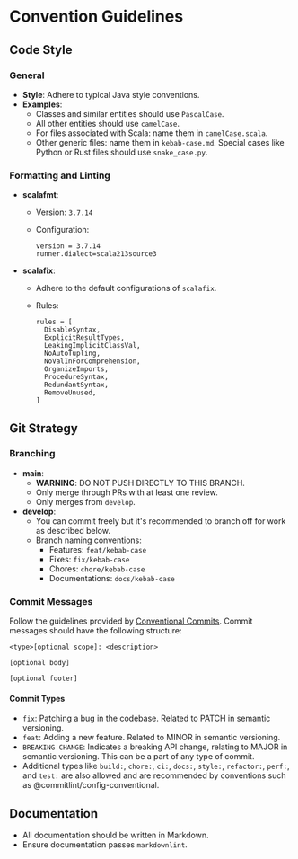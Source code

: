 # Convention Guidelines

## Code Style

### General

- **Style**: Adhere to typical Java style conventions.
- **Examples**:
  - Classes and similar entities should use `PascalCase`.
  - All other entities should use `camelCase`.
  - For files associated with Scala: name them in `camelCase.scala`.
  - Other generic files: name them in `kebab-case.md`. Special cases like Python or Rust files should use `snake_case.py`.

### Formatting and Linting

- **scalafmt**:
  - Version: `3.7.14`
  - Configuration:

    ```properties
    version = 3.7.14
    runner.dialect=scala213source3
    ```

- **scalafix**:
  - Adhere to the default configurations of `scalafix`.
  - Rules:

    ```properties
    rules = [
      DisableSyntax,
      ExplicitResultTypes,
      LeakingImplicitClassVal,
      NoAutoTupling,
      NoValInForComprehension,
      OrganizeImports,
      ProcedureSyntax,
      RedundantSyntax,
      RemoveUnused,
    ]
    ```

## Git Strategy

### Branching

- **main**:
  - **WARNING**: DO NOT PUSH DIRECTLY TO THIS BRANCH.
  - Only merge through PRs with at least one review.
  - Only merges from `develop`.
- **develop**:
  - You can commit freely but it's recommended to branch off for work as described below.
  - Branch naming conventions:
    - Features: `feat/kebab-case`
    - Fixes: `fix/kebab-case`
    - Chores: `chore/kebab-case`
    - Documentations: `docs/kebab-case`

### Commit Messages

Follow the guidelines provided by [Conventional Commits](https://github.com/conventional-changelog/commitlint/tree/master/%40commitlint/config-conventional). Commit messages should have the following structure:

```plaintext
<type>[optional scope]: <description>

[optional body]

[optional footer]
```

#### Commit Types

- `fix`: Patching a bug in the codebase. Related to PATCH in semantic versioning.
- `feat`: Adding a new feature. Related to MINOR in semantic versioning.
- `BREAKING CHANGE`: Indicates a breaking API change, relating to MAJOR in semantic versioning. This can be a part of any type of commit.
- Additional types like `build:`, `chore:`, `ci:`, `docs:`, `style:`, `refactor:`, `perf:`, and `test:` are also allowed and are recommended by conventions such as @commitlint/config-conventional.

## Documentation

- All documentation should be written in Markdown.
- Ensure documentation passes `markdownlint`.
